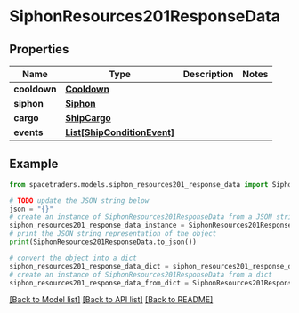 # SiphonResources201ResponseData


## Properties

Name | Type | Description | Notes
------------ | ------------- | ------------- | -------------
**cooldown** | [**Cooldown**](Cooldown.md) |  | 
**siphon** | [**Siphon**](Siphon.md) |  | 
**cargo** | [**ShipCargo**](ShipCargo.md) |  | 
**events** | [**List[ShipConditionEvent]**](ShipConditionEvent.md) |  | 

## Example

```python
from spacetraders.models.siphon_resources201_response_data import SiphonResources201ResponseData

# TODO update the JSON string below
json = "{}"
# create an instance of SiphonResources201ResponseData from a JSON string
siphon_resources201_response_data_instance = SiphonResources201ResponseData.from_json(json)
# print the JSON string representation of the object
print(SiphonResources201ResponseData.to_json())

# convert the object into a dict
siphon_resources201_response_data_dict = siphon_resources201_response_data_instance.to_dict()
# create an instance of SiphonResources201ResponseData from a dict
siphon_resources201_response_data_from_dict = SiphonResources201ResponseData.from_dict(siphon_resources201_response_data_dict)
```
[[Back to Model list]](../README.md#documentation-for-models) [[Back to API list]](../README.md#documentation-for-api-endpoints) [[Back to README]](../README.md)


